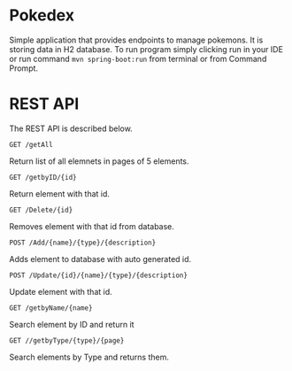 # Pokedex
Simple application that provides endpoints to manage pokemons. It is storing data in H2 database. To run program simply clicking run in your IDE or run command `mvn spring-boot:run` from terminal or from Command Prompt.

# REST API

The REST API is described below.

`GET /getAll`

Return list of all elemnets in pages of 5 elements.

`GET /getbyID/{id}`

Return element with that id.

`GET /Delete/{id}`

Removes element with that id from database.

`POST /Add/{name}/{type}/{description}`

Adds element to database with auto generated id.

`POST /Update/{id}/{name}/{type}/{description}`

Update element with that id.

`GET /getbyName/{name}`

Search element by ID and return it

`GET //getbyType/{type}/{page}`

Search elements by Type and returns them.